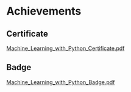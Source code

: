 

# Achievements
## Certificate
[Machine_Learning_with_Python_Certificate.pdf](https://prod-files-secure.s3.us-west-2.amazonaws.com/03e82b26-cccb-4906-bb56-adabcbdc0655/0f35a87e-0c16-48ac-af62-4e4cc34c6a19/Machine_Learning_with_Python_Certificate.pdf?X-Amz-Algorithm=AWS4-HMAC-SHA256&X-Amz-Content-Sha256=UNSIGNED-PAYLOAD&X-Amz-Credential=ASIAZI2LB4667O2HCFVN%2F20250202%2Fus-west-2%2Fs3%2Faws4_request&X-Amz-Date=20250202T211226Z&X-Amz-Expires=3600&X-Amz-Security-Token=IQoJb3JpZ2luX2VjEOr%2F%2F%2F%2F%2F%2F%2F%2F%2F%2FwEaCXVzLXdlc3QtMiJIMEYCIQCj%2FgGyhEl%2BwdELVy9VezHJUX4jX94ppQVgqi8Ot7oC5AIhALb022fTPM0sAaoVpRZ4kV12a7r9HPdjt0JoijTBvwFyKogECPP%2F%2F%2F%2F%2F%2F%2F%2F%2F%2FwEQABoMNjM3NDIzMTgzODA1IgxtjRGwbeUh3gioEosq3ANPhCEGVaP207TDNcmmVbRSW6BntK%2FHpNQ9E5XRMQ9HcGu11kmxXTdgRdX3E4sR8r3KhnDtYqOzO2rYnddWupBWpvMut6jK26MqFkBrtP2N%2FlEzn3KfzQglqpnwx4UaeW35jn30hcPjxXBRIIVQM3Yl1LWYaBwGOQngX6ZN%2BqFrtnPKdhcmwdwkf12c2Cqz4usTdYK5x%2FW%2BZmMhAQXZEDdZV5TJhVl4BeBJK5duDmzFD2joo8yQyAKeMZ%2Fqycrtsj8p58aH6Q4E%2BxHfJQefaVpZv0YPs2PaDk4ZSTs0%2B0Nr5QoJZn6%2BDant6Zpo9wWoglRxfeiHVLRsLGt7aZWSRFlFJPjwhcrQvSl%2BmkKFLRjdg8%2FUG%2FrkWH%2BzIJZT1dXKPmg0RRfzcIOCbtdHATEQRtZvRhKOw%2FfH8%2BaQSX0vNk1wpp12NdeOudymYPCrnGAgFj%2BTgV9aZpct7YhtLtB9S1ZQwMwvO6BGRJB%2BFHxJTnZCjH2djnZqmW1TzvtzuuUXAI%2Bxfcp%2FGJanycejaRGc2eTPEzSeSCOWrbb4l0WYtuZx%2F0BA3aZPlMZAXMW77UspgfaiTY1FeHFj7yo8p8BLt5ZjMLVIH4W6ys0xucENSfau5Uz2TdqJ8jy2rM7a2jDP1v68BjqkAS0zUxQYh6doodCtKSUvmCGcOzZcc1nv98yriYHDREE%2Ba2Ptc3G1GgGuCWpyAX48OMNUn0X9SyYSMxvnzxdv445BV86jz77AcfC%2B895m8dJ0QFPDWR8s8CPUGpXEx5GJCRKCaCZbv6OD2kTn14HfYty%2Fs6v9yhcRQQ4rlhp09BO%2FKtq5tRs9kzdi3cbE1iy676%2FQfax9yKu4GJEUVJeW9rmN%2Bx4e&X-Amz-Signature=876c6557f917183701933433f91c647a0a6863c25a829dae5b868b8b3e75c1f6&X-Amz-SignedHeaders=host&x-id=GetObject)
## Badge
[Machine_Learning_with_Python_Badge.pdf](https://prod-files-secure.s3.us-west-2.amazonaws.com/03e82b26-cccb-4906-bb56-adabcbdc0655/ff622a22-73d6-44e3-9c7b-e89a8e61b7aa/Machine_Learning_with_Python_Badge.pdf?X-Amz-Algorithm=AWS4-HMAC-SHA256&X-Amz-Content-Sha256=UNSIGNED-PAYLOAD&X-Amz-Credential=ASIAZI2LB4667O2HCFVN%2F20250202%2Fus-west-2%2Fs3%2Faws4_request&X-Amz-Date=20250202T211226Z&X-Amz-Expires=3600&X-Amz-Security-Token=IQoJb3JpZ2luX2VjEOr%2F%2F%2F%2F%2F%2F%2F%2F%2F%2FwEaCXVzLXdlc3QtMiJIMEYCIQCj%2FgGyhEl%2BwdELVy9VezHJUX4jX94ppQVgqi8Ot7oC5AIhALb022fTPM0sAaoVpRZ4kV12a7r9HPdjt0JoijTBvwFyKogECPP%2F%2F%2F%2F%2F%2F%2F%2F%2F%2FwEQABoMNjM3NDIzMTgzODA1IgxtjRGwbeUh3gioEosq3ANPhCEGVaP207TDNcmmVbRSW6BntK%2FHpNQ9E5XRMQ9HcGu11kmxXTdgRdX3E4sR8r3KhnDtYqOzO2rYnddWupBWpvMut6jK26MqFkBrtP2N%2FlEzn3KfzQglqpnwx4UaeW35jn30hcPjxXBRIIVQM3Yl1LWYaBwGOQngX6ZN%2BqFrtnPKdhcmwdwkf12c2Cqz4usTdYK5x%2FW%2BZmMhAQXZEDdZV5TJhVl4BeBJK5duDmzFD2joo8yQyAKeMZ%2Fqycrtsj8p58aH6Q4E%2BxHfJQefaVpZv0YPs2PaDk4ZSTs0%2B0Nr5QoJZn6%2BDant6Zpo9wWoglRxfeiHVLRsLGt7aZWSRFlFJPjwhcrQvSl%2BmkKFLRjdg8%2FUG%2FrkWH%2BzIJZT1dXKPmg0RRfzcIOCbtdHATEQRtZvRhKOw%2FfH8%2BaQSX0vNk1wpp12NdeOudymYPCrnGAgFj%2BTgV9aZpct7YhtLtB9S1ZQwMwvO6BGRJB%2BFHxJTnZCjH2djnZqmW1TzvtzuuUXAI%2Bxfcp%2FGJanycejaRGc2eTPEzSeSCOWrbb4l0WYtuZx%2F0BA3aZPlMZAXMW77UspgfaiTY1FeHFj7yo8p8BLt5ZjMLVIH4W6ys0xucENSfau5Uz2TdqJ8jy2rM7a2jDP1v68BjqkAS0zUxQYh6doodCtKSUvmCGcOzZcc1nv98yriYHDREE%2Ba2Ptc3G1GgGuCWpyAX48OMNUn0X9SyYSMxvnzxdv445BV86jz77AcfC%2B895m8dJ0QFPDWR8s8CPUGpXEx5GJCRKCaCZbv6OD2kTn14HfYty%2Fs6v9yhcRQQ4rlhp09BO%2FKtq5tRs9kzdi3cbE1iy676%2FQfax9yKu4GJEUVJeW9rmN%2Bx4e&X-Amz-Signature=3c1dcca94939855c734ee971a928549c6af29a1415cdcda6a6e88f9f0a78661a&X-Amz-SignedHeaders=host&x-id=GetObject)